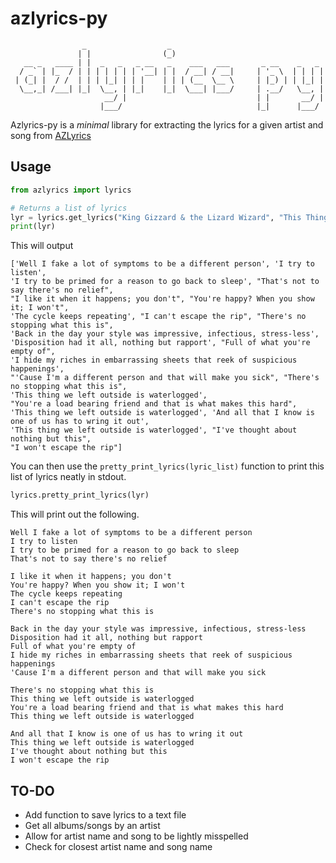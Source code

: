# azlyrics-py

```text
                _                  _                                  
               | |                (_)                                 
   __ _   ____ | |  _   _   _ __   _    ___   ___       _ __    _   _ 
  / _` | |_  / | | | | | | | '__| | |  / __| / __|     | '_ \  | | | |
 | (_| |  / /  | | | |_| | | |    | | | (__  \__ \     | |_) | | |_| |
  \__,_| /___| |_|  \__, | |_|    |_|  \___| |___/     | .__/   \__, |
                     __/ |                             | |       __/ |
                    |___/                              |_|      |___/ 
```

Azlyrics-py is a *minimal* library for extracting the lyrics for a given artist and song from [AZLyrics](https://www.azlyrics.com")

## Usage

```python
from azlyrics import lyrics

# Returns a list of lyrics
lyr = lyrics.get_lyrics("King Gizzard & the Lizard Wizard", "This Thing")
print(lyr)
```

This will output

```shell
['Well I fake a lot of symptoms to be a different person', 'I try to listen', 
'I try to be primed for a reason to go back to sleep', "That's not to say there's no relief", 
"I like it when it happens; you don't", "You're happy? When you show it; I won't", 
'The cycle keeps repeating', "I can't escape the rip", "There's no stopping what this is", 
'Back in the day your style was impressive, infectious, stress-less', 
'Disposition had it all, nothing but rapport', "Full of what you're empty of", 
'I hide my riches in embarrassing sheets that reek of suspicious happenings', 
"'Cause I'm a different person and that will make you sick", "There's no stopping what this is", 
'This thing we left outside is waterlogged', 
"You're a load bearing friend and that is what makes this hard", 
'This thing we left outside is waterlogged', 'And all that I know is one of us has to wring it out', 
'This thing we left outside is waterlogged', "I've thought about nothing but this", 
"I won't escape the rip"]
```

You can then use the `pretty_print_lyrics(lyric_list)` function to print this list of lyrics neatly in stdout.

```python
lyrics.pretty_print_lyrics(lyr)
```

This will print out the following.

```text
Well I fake a lot of symptoms to be a different person
I try to listen
I try to be primed for a reason to go back to sleep
That's not to say there's no relief

I like it when it happens; you don't
You're happy? When you show it; I won't
The cycle keeps repeating
I can't escape the rip
There's no stopping what this is

Back in the day your style was impressive, infectious, stress-less
Disposition had it all, nothing but rapport
Full of what you're empty of
I hide my riches in embarrassing sheets that reek of suspicious happenings
'Cause I'm a different person and that will make you sick

There's no stopping what this is
This thing we left outside is waterlogged
You're a load bearing friend and that is what makes this hard
This thing we left outside is waterlogged

And all that I know is one of us has to wring it out
This thing we left outside is waterlogged
I've thought about nothing but this
I won't escape the rip

```

## TO-DO

- Add function to save lyrics to a text file
- Get all albums/songs by an artist
- Allow for artist name and song to be lightly misspelled
- Check for closest artist name and song name


